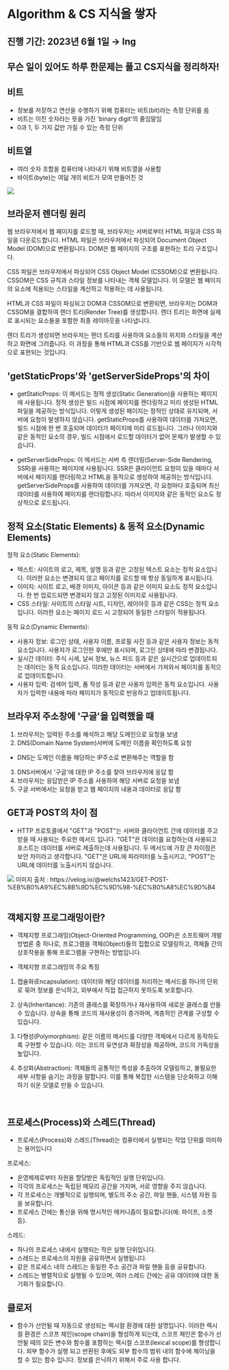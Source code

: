# Algorithm & CS 지식을 쌓자

## 진행 기간: 2023년 6월 1일 → Ing <br/>

## 무슨 일이 있어도 하루 한문제는 풀고 CS지식을 정리하자! <br/>

## 비트

- 정보를 저장하고 연산을 수행하기 위해 컴퓨터는 비트(bit)라는 측정 단위를 씀
- 비트는 이진 숫자라는 뜻을 가진 'binary digit'의 줄임말임
- 0과 1, 두 가지 값만 가질 수 있는 측정 단위
  <br/>

## 비트열

- 여러 숫자 조합을 컴퓨터에 나타내기 위해 비트열을 사용함
- 바이트(byte)는 여덟 개의 비트가 모여 만들어진 것

<img src="https://cphinf.pstatic.net/mooc/20170712_75/1499826291828lfvjK_PNG/1.1_-03.png?type=w760">

## 브라운저 렌더링 원리

웹 브라우저에서 웹 페이지를 로드할 때, 브라우저는 서버로부터 HTML 파일과 CSS 파일을 다운로드합니다. HTML 파일은 브라우저에서 파싱되어 Document Object Model (DOM)으로 변환됩니다. DOM은 웹 페이지의 구조를 표현하는 트리 구조입니다.

CSS 파일은 브라우저에서 파싱되어 CSS Object Model (CSSOM)으로 변환됩니다. CSSOM은 CSS 규칙과 스타일 정보를 나타내는 객체 모델입니다. 이 모델은 웹 페이지의 요소에 적용되는 스타일을 계산하고 적용하는 데 사용됩니다.

HTML과 CSS 파일이 파싱되고 DOM과 CSSOM으로 변환되면, 브라우저는 DOM과 CSSOM을 결합하여 렌더 트리(Render Tree)를 생성합니다. 렌더 트리는 화면에 실제로 표시되는 요소들을 포함한 최종 레이아웃을 나타냅니다.

렌더 트리가 생성되면 브라우저는 렌더 트리를 사용하여 요소들의 위치와 스타일을 계산하고 화면에 그려줍니다. 이 과정을 통해 HTML과 CSS를 기반으로 웹 페이지가 시각적으로 표현되는 것입니다.
<br/>

## 'getStaticProps'와 'getServerSideProps'의 차이

- getStaticProps: 이 메서드는 정적 생성(Static Generation)을 사용하는 페이지에 사용됩니다. 정적 생성은 빌드 시점에 페이지를 렌더링하고 미리 생성된 HTML 파일을 제공하는 방식입니다. 이렇게 생성된 페이지는 정적인 상태로 유지되며, 서버에 요청이 발생하지 않습니다. getStaticProps를 사용하여 데이터를 가져오면, 빌드 시점에 한 번 호출되며 데이터가 페이지에 미리 로드됩니다. 그러나 이미지와 같은 동적인 요소의 경우, 빌드 시점에서 로드할 데이터가 없어 문제가 발생할 수 있습니다.

- getServerSideProps: 이 메서드는 서버 측 렌더링(Server-Side Rendering, SSR)을 사용하는 페이지에 사용됩니다. SSR은 클라이언트 요청이 있을 때마다 서버에서 페이지를 렌더링하고 HTML을 동적으로 생성하여 제공하는 방식입니다. getServerSideProps를 사용하여 데이터를 가져오면, 각 요청마다 호출되며 최신 데이터를 사용하여 페이지를 렌더링합니다. 따라서 이미지와 같은 동적인 요소도 정상적으로 로드됩니다.
  <br/>

## 정적 요소(Static Elements) & 동적 요소(Dynamic Elements)

정적 요소(Static Elements):

- 텍스트: 사이트의 로고, 제목, 설명 등과 같은 고정된 텍스트 요소는 정적 요소입니다. 이러한 요소는 변경되지 않고 페이지를 로드할 때 항상 동일하게 표시됩니다.
- 이미지: 사이트 로고, 배경 이미지, 아이콘 등과 같은 이미지 요소도 정적 요소입니다. 한 번 업로드되면 변경되지 않고 고정된 이미지로 사용됩니다.
- CSS 스타일: 사이트의 스타일 시트, 디자인, 레이아웃 등과 같은 CSS는 정적 요소입니다. 이러한 요소는 페이지 로드 시 고정되어 동일한 스타일이 적용됩니다.

동적 요소(Dynamic Elements):

- 사용자 정보: 로그인 상태, 사용자 이름, 프로필 사진 등과 같은 사용자 정보는 동적 요소입니다. 사용자가 로그인한 후에만 표시되며, 로그인 상태에 따라 변경됩니다.
- 실시간 데이터: 주식 시세, 날씨 정보, 뉴스 피드 등과 같은 실시간으로 업데이트되는 데이터는 동적 요소입니다. 이러한 데이터는 서버에서 가져와서 페이지를 동적으로 업데이트합니다.
- 사용자 입력: 검색어 입력, 폼 작성 등과 같은 사용자 입력은 동적 요소입니다. 사용자가 입력한 내용에 따라 페이지가 동적으로 반응하고 업데이트됩니다.
  <br/>

## 브라우저 주소창에 '구글'을 입력했을 때

1. 브라우저는 입력된 주소를 해석하고 해당 도메인으로 요청을 보냄
2. DNS(Domain Name System)서버에 도메인 이름을 확인하도록 요청

- DNS는 도메인 이름을 해당하는 IP주소로 변환해주는 역할을 함

3. DNS서버에서 '구글'에 대한 IP 주소를 찾아 브라우저에 응답 함
4. 브라우저는 응답받은 IP 주소를 사용하여 해당 서버로 요청을 보냄
5. 구글 서버에서는 요청을 받고 웹 페이지의 내용과 데이터로 응답 함
   <br/>

## GET과 POST의 차이 점

- HTTP 프로토콜에서 "GET"과 "POST"는 서버와 클라이언트 간에 데이터를 주고 받을 때 사용되는 주요한 메서드 입니다. "GET"은 데이터를 요청하는데 사용되고 포스트는 데이터를 서버로 제출하는데 사용됩니다. 두 메서드에 가장 큰 차이점은 보안 차이라고 생각합니다. "GET"은 URL에 파라미터를 노출시키고, "POST"는 URL에 데이터를 노출시키지 않습니다.

<img src="https://images.velog.io/images/welchs1423/post/1f61531d-36c3-41b7-9e25-7de77f398130/image.png"/>
이미지 출처 : https://velog.io/@welchs1423/GET-POST-%EB%B0%A9%EC%8B%9D%EC%9D%98-%EC%B0%A8%EC%9D%B4
<br/><br/>

## 객체지향 프로그래밍이란?

- 객체지향 프로그래밍(Object-Oriented Programming, OOP)은 소프트웨어 개발 방법론 중 하나로, 프로그램을 객체(Object)들의 집합으로 모델링하고, 객체들 간의 상호작용을 통해 프로그램을 구현하는 방법입니다. <br/>

- 객체지향 프로그래밍의 주요 특징

1. 캡슐화(Encapsulation): 데이터와 해당 데이터를 처리하는 메서드를 하나의 단위로 묶어 정보를 은닉하고, 외부에서 직접 접근하지 못하도록 보호합니다.

2. 상속(Inheritance): 기존의 클래스를 확장하거나 재사용하여 새로운 클래스를 만들 수 있습니다. 상속을 통해 코드의 재사용성이 증가하며, 계층적인 관계를 구성할 수 있습니다.

3. 다형성(Polymorphism): 같은 이름의 메서드를 다양한 객체에서 다르게 동작하도록 구현할 수 있습니다. 이는 코드의 유연성과 확장성을 제공하며, 코드의 가독성을 높입니다.

4. 추상화(Abstraction): 객체들의 공통적인 특성을 추출하여 모델링하고, 불필요한 세부 사항을 숨기는 과정을 말합니다. 이를 통해 복잡한 시스템을 단순화하고 이해하기 쉬운 모델로 만들 수 있습니다.

<br/>

## 프로세스(Process)와 스레드(Thread)

- 프로세스(Process)와 스레드(Thread)는 컴퓨터에서 실행되는 작업 단위를 의미하는 용어입니다

프로세스:

- 운영체제로부터 자원을 할당받은 독립적인 실행 단위입니다.
- 각각의 프로세스는 독립된 메모리 공간을 가지며, 서로 영향을 주지 않습니다.
- 각 프로세스는 개별적으로 실행되며, 별도의 주소 공간, 파일 핸들, 시스템 자원 등을 보유합니다.
- 프로세스 간에는 통신을 위해 명시적인 메커니즘이 필요합니다(예: 파이프, 소켓 등).

스레드:

- 하나의 프로세스 내에서 실행되는 작은 실행 단위입니다.
- 스레드는 프로세스의 자원을 공유하면서 실행됩니다.
- 같은 프로세스 내의 스레드는 동일한 주소 공간과 파일 핸들 등을 공유합니다.
- 스레드는 병렬적으로 실행될 수 있으며, 여러 스레드 간에는 공유 데이터에 대한 동기화가 필요합니다.

## 클로저

- 함수가 선언될 때 자동으로 생성되는 렉시컬 환경에 대한 설명입니다. 이러한 렉시컬 환경은 스코프 체인(scope chain)을 형성하게 되는데, 스코프 체인은 함수가 선언될 때의 모든 변수와 함수를 포함하는 렉시컬 스코프(lexical scope)를 형성합니다. 외부 함수가 실행 되고 반환된 후에도 외부 함수의 범위 내의 함수에 체이닝을 할 수 있는 함수 입니다. 정보를 은닉하기 위해서 주로 사용 합니다.
